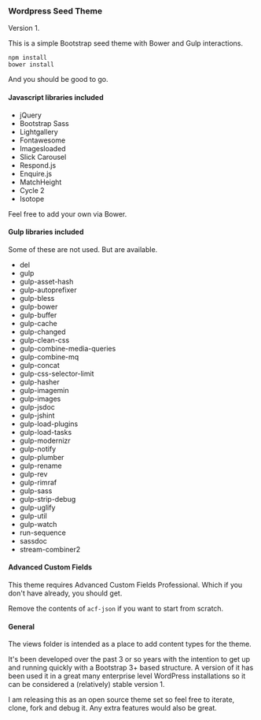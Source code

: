 
### Wordpress Seed Theme

Version 1.

This is a simple Bootstrap seed theme with Bower and Gulp interactions.

	npm install
	bower install

And you should be good to go.

#### Javascript libraries included

* jQuery
* Bootstrap Sass
* Lightgallery
* Fontawesome
* Imagesloaded
* Slick Carousel
* Respond.js
* Enquire.js
* MatchHeight
* Cycle 2
* Isotope

Feel free to add your own via Bower.

#### Gulp libraries included

Some of these are not used. But are available.

* del
* gulp
* gulp-asset-hash
* gulp-autoprefixer
* gulp-bless
* gulp-bower
* gulp-buffer
* gulp-cache
* gulp-changed
* gulp-clean-css
* gulp-combine-media-queries
* gulp-combine-mq
* gulp-concat
* gulp-css-selector-limit
* gulp-hasher
* gulp-imagemin
* gulp-images
* gulp-jsdoc
* gulp-jshint
* gulp-load-plugins
* gulp-load-tasks
* gulp-modernizr
* gulp-notify
* gulp-plumber
* gulp-rename
* gulp-rev
* gulp-rimraf
* gulp-sass
* gulp-strip-debug
* gulp-uglify
* gulp-util
* gulp-watch
* run-sequence
* sassdoc
* stream-combiner2

#### Advanced Custom Fields

This theme requires Advanced Custom Fields Professional. Which if you don't have already, you should get.

Remove the contents of ```acf-json``` if you want to start from scratch.

#### General

The views folder is intended as a place to add content types for the theme.

It's been developed over the past 3 or so years with the intention to get up and running quickly with a Bootstrap 3+ based structure. A version of it has been used it in a great many enterprise level WordPress installations so it can be considered a (relatively) stable version 1.

I am releasing this as an open source theme set so feel free to iterate, clone, fork and debug it. Any extra features would also be great.
